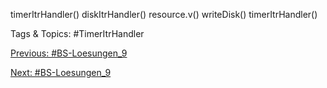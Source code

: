 timerItrHandler()
diskItrHandler()
resource.v()
writeDisk()
timerItrHandler()

   Tags & Topics:
   #TimerItrHandler

[Previous: #BS-Loesungen_9](BS-Loesungen_9.md)

[Next: #BS-Loesungen_9](BS-Loesungen_9.md)